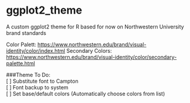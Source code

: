 # ggplot2_theme
A custom ggplot2 theme for R based for now on Northwestern University brand standards

Color Palett: https://www.northwestern.edu/brand/visual-identity/color/index.html
Secondary Colors: https://www.northwestern.edu/brand/visual-identity/color/secondary-palette.html

###Theme To Do:  
[ ] Substitute font to Campton  
[ ] Font backup to system  
[ ] Set base/default colors (Automatically choose colors from list)  